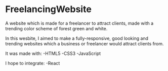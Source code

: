 # FreelancingWebsite
A website which is made for a freelancer to attract clients, made with a trending color scheme of forest green and white.

In this wesbite, I aimed to make a fully-responsive, good looking and trending websites which a business or freelancer 
would attract clients from. 


It was made with:
-HTML5
-CSS3
-JavaScript


I hope to integrate:
-React

